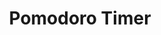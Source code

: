 ---
title: "Pomodoro Timer"
title_fr: "Pomodoro Timer"
order: 3
description: "React app created to obtain the 'Front-End Librairies' certification on freeCodeCamp."
description_fr: "Application React créée pour obtenir le certificat 'Front-End Librairies' sur freeCodeCamp."
featuredImage: ../images/fcc-pomodoro-timer.png
url: "https://codepen.io/anhek/debug/RwbzgLq"
tags: ["design", "html", "scss", "javascript", "react"]
tags_fr: ["design", "html", "scss", "javascript", "react"]
---